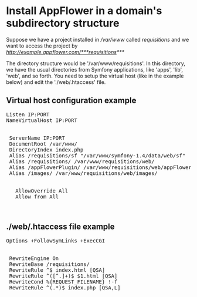# Install AppFlower in a domain's subdirectory structure
Suppose we have a project installed in _/var/www_ called _requisitions_ and we want to access the project by _http://example.appflower.com/***requisitions***_

The directory structure would be '/var/www/requisitions'. In this directory, we have the usual directories from Symfony applications, like 'apps', 'lib', 'web', and so forth. You need to setup the virtual host (like in the example below) and edit the './web/.htaccess' file.

## Virtual host configuration example

<pre>
Listen IP:PORT
NameVirtualHost IP:PORT

<VirtualHost IP:PORT>
 ServerName IP:PORT
 DocumentRoot /var/www/
 DirectoryIndex index.php
 Alias /requisitions/sf "/var/www/symfony-1.4/data/web/sf"
 Alias /requisitions/ /var/www/requisitions/web/
 Alias /appFlowerPlugin/ /var/www/requisitions/web/appFlowerPlugin/
 Alias /images/ /var/www/requisitions/web/images/

 <Directory "/var/www/">
   AllowOverride All
   Allow from All
 </Directory>
</VirtualHost>
</pre>

## ./web/.htaccess file example

<pre>
Options +FollowSymLinks +ExecCGI

<IfModule mod_rewrite.c>
 RewriteEngine On
 RewriteBase /requisitions/
 RewriteRule ^$ index.html [QSA]
 RewriteRule ^([^.]+)$ $1.html [QSA]
 RewriteCond %{REQUEST_FILENAME} !-f
 RewriteRule ^(.*)$ index.php [QSA,L]
</IfModule>
</pre>
